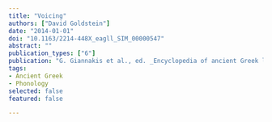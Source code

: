 ```yaml
---
title: "Voicing"
authors: ["David Goldstein"]
date: "2014-01-01"
doi: "10.1163/2214-448X_eagll_SIM_00000547"
abstract: ""
publication_types: ["6"]
publication: "G. Giannakis et al., ed. _Encyclopedia of ancient Greek language and linguistics_, vol. 3: 502. Leiden: Brill"
tags:
- Ancient Greek
- Phonology
selected: false
featured: false

---
```

